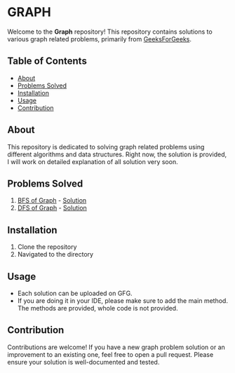 # GRAPH
Welcome to the **Graph** repository! This repository contains solutions to various graph related problems, primarily from [GeeksForGeeks](https://geeksforgeeks.org).

## Table of Contents

- [About](#about)
- [Problems Solved](#problems-solved)
- [Installation](#installation)
- [Usage](#usage)
- [Contribution](#contribution)

## About
This repository is dedicated to solving graph related problems using different algorithms and data structures. Right now, the solution is provided, I will work on detailed explanation of all solution very soon.

## Problems Solved

1. [BFS of Graph](https://www.geeksforgeeks.org/problems/bfs-traversal-of-graph/1) - [Solution](./BFSofGraph.java)
2. [DFS of Graph](https://www.geeksforgeeks.org/problems/depth-first-traversal-for-a-graph/1) - [Solution](./DFSofGraph.java)

## Installation
1. Clone the repository
2. Navigated to the directory

## Usage
- Each solution can be uploaded on GFG.
- If you are doing it in your IDE, please make sure to add the main method. The methods are provided, whole code is not provided.

## Contribution
Contributions are welcome! If you have a new graph problem solution or an improvement to an existing one, feel free to open a pull request. Please ensure your solution is well-documented and tested.
